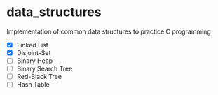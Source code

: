 # data_structures
Implementation of common data structures to practice C programming

- [x] Linked List
- [x] Disjoint-Set
- [ ] Binary Heap
- [ ] Binary Search Tree
- [ ] Red-Black Tree
- [ ] Hash Table
